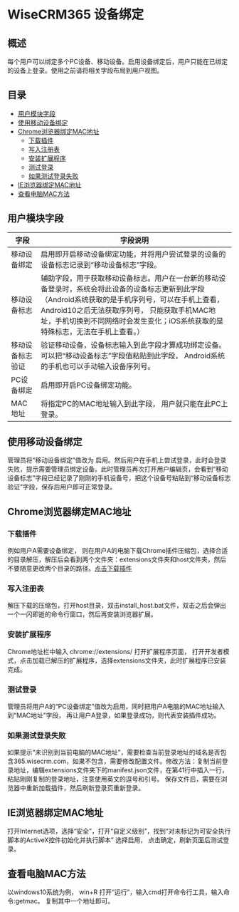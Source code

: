 # WiseCRM365 设备绑定

## 概述
每个用户可以绑定多个PC设备、移动设备。启用设备绑定后，用户只能在已绑定的设备上登录。使用之前请将相关字段布局到用户视图。

## 目录
* [用户模块字段](#用户模块字段)
* [使用移动设备绑定](#使用移动设备绑定)
* [Chrome浏览器绑定MAC地址](#Chrome浏览器绑定MAC地址)
  * [下载插件](#下载插件)
  * [写入注册表](#写入注册表)
  * [安装扩展程序](#安装扩展程序)
  * [测试登录](#测试登录)
  * [如果测试登录失败](#如果测试登录失败)
* [IE浏览器绑定MAC地址](#IE浏览器绑定MAC地址)
* [查看电脑MAC方法](#查看电脑MAC方法)



## 用户模块字段
<table>
<thead>
	<tr>
		<th>字段</th>
		<th>字段说明</th>
	</tr>
</thead>
<tbody>
	<tr>
		<td>移动设备绑定</td>
		<td>启用即开启移动设备绑定功能，并将用户尝试登录的设备的设备标志记录到“移动设备标志”字段。</td>
	</tr>
  <tr>
		<td>移动设备标志</td>
		<td>辅助字段，用于获取移动设备标志。用户在一台新的移动设备登录时，系统会将此设备的设备标志更新到此字段（Android系统获取的是手机序列号，可以在手机上查看，Android10之后无法获取序列号， 只能获取手机MAC地址，手机切换到不同网络时会发生变化；iOS系统获取的是特殊标志，无法在手机上查看。）</td>
	</tr>
  <tr>
		<td>移动设备标志验证</td>
		<td>验证移动设备，设备标志输入到此字段才算成功绑定设备。可以把“移动设备标志”字段值粘贴到此字段， Android系统的手机也可以手动输入设备序列号。</td>
	</tr>
  <tr>
		<td>PC设备绑定</td>
		<td>启用即开启PC设备绑定功能。</td>
	</tr>
  <tr>
		<td>MAC地址</td>
		<td>将指定PC的MAC地址输入到此字段， 用户就只能在此PC上登录。</td>
	</tr>
</tbody>
</table>

## 使用移动设备绑定
管理员将“移动设备绑定”值改为 启用。然后用户在手机上尝试登录，此时会登录失败，提示需要管理员绑定设备。此时管理员再次打开用户编辑页，会看到“移动设备标志”字段已经记录了刚刚的手机设备号，把这个设备号粘贴到“移动设备标志验证”字段，保存后用户即可正常登录。

## Chrome浏览器绑定MAC地址
### 下载插件 
例如用户A需要设备绑定， 则在用户A的电脑下载Chrome插件压缩包，选择合适的目录解压，解压后会看到两个文件夹：extensions文件夹和host文件夹，然后不要随意更改两个目录的路径。[点击下载插件](https://wbs-qncdn.wisecrm.cn/uploader/20191022/95923948209747536.zip)
### 写入注册表
解压下载的压缩包，打开host目录，双击install_host.bat文件，双击之后会弹出一个一闪即逝的命令行窗口，然后再安装浏览器扩展。
### 安装扩展程序
Chrome地址栏中输入 chrome://extensions/ 打开扩展程序页面， 打开开发者模式，点击加载已解压的扩展程序，选择extensions文件夹，此时扩展程序已安装完成。
### 测试登录
管理员将用户A的“PC设备绑定”值改为启用，同时把用户A电脑的MAC地址输入到“MAC地址”字段， 再让用户A登录，如果登录成功，则代表安装插件成功。
### 如果测试登录失败
如果提示“未识别到当前电脑的MAC地址”，需要检查当前登录地址的域名是否包含365.wisecrm.com，如果不包含，需要修改配置文件。修改方法：复制当前登录地址，编辑extensions文件夹下的manifest.json文件，在第41行中插入一行，粘贴刚刚复制的登录地址，注意使用英文的逗号和引号。 保存文件后，需要在浏览器中重新加载插件，然后刷新登录页重新登录。

## IE浏览器绑定MAC地址
打开Internet选项，选择“安全”，打开“自定义级别”，找到“对未标记为可安全执行脚本的ActiveX控件初始化并执行脚本” 选择启用， 点击确定，刷新页面后测试登录。

## 查看电脑MAC方法
以windows10系统为例， win+R 打开“运行”，输入cmd打开命令行工具，输入命令:getmac。 复制其中一个地址即可。

